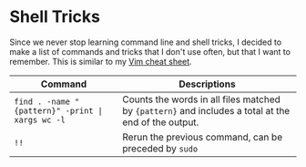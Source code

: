 # Shell Tricks

Since we never stop learning command line and shell tricks, I decided to make a
list of commands and tricks that I don't use often, but that I want to
remember. This is similar to my [Vim cheat sheet](vim-cheat-sheet.html).

<table>
    <thead>
        <tr><th>Command</th><th>Descriptions</th></tr>
    </thead>
    <tbody>
        <tr>
            <td><code>find . -name "{pattern}" -print | xargs wc -l</code></td>
            <td>Counts the words in all files matched by <code>{pattern}</code>
            and includes a total at the end of the output.</td>
        </tr>
        <tr>
            <td><code>!!</code></td>
            <td>Rerun the previous command, can be preceded by
            <code>sudo</code></td>
        </tr>
    </tbody>
</table>
